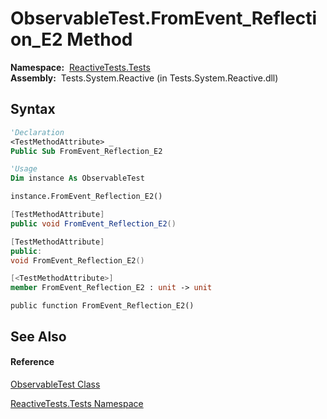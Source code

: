 # ObservableTest.FromEvent\_Reflection\_E2 Method

**Namespace:**  [ReactiveTests.Tests](ReactiveTests.Tests\ReactiveTests.Tests.md)  
**Assembly:**  Tests.System.Reactive (in Tests.System.Reactive.dll)

## Syntax

```vb
'Declaration
<TestMethodAttribute> _
Public Sub FromEvent_Reflection_E2
```

```vb
'Usage
Dim instance As ObservableTest

instance.FromEvent_Reflection_E2()
```

```csharp
[TestMethodAttribute]
public void FromEvent_Reflection_E2()
```

```c++
[TestMethodAttribute]
public:
void FromEvent_Reflection_E2()
```

```fsharp
[<TestMethodAttribute>]
member FromEvent_Reflection_E2 : unit -> unit 
```

```jscript
public function FromEvent_Reflection_E2()
```

## See Also

#### Reference

[ObservableTest Class](ObservableTest\ObservableTest.md)

[ReactiveTests.Tests Namespace](ReactiveTests.Tests\ReactiveTests.Tests.md)




